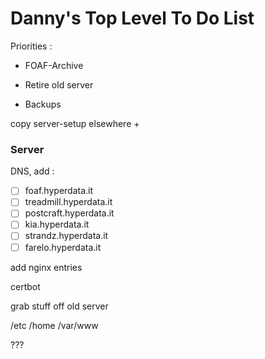 # Danny's Top Level To Do List

Priorities :

- FOAF-Archive
- Retire old server

- Backups

copy server-setup elsewhere +

### Server

DNS, add :

- [ ] foaf.hyperdata.it
- [ ] treadmill.hyperdata.it
- [ ] postcraft.hyperdata.it
- [ ] kia.hyperdata.it
- [ ] strandz.hyperdata.it
- [ ] farelo.hyperdata.it

add nginx entries

certbot

grab stuff off old server

/etc
/home
/var/www

???
